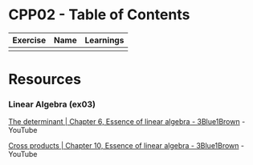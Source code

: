 # CPP02 - Table of Contents

| Exercise     | Name         | Learnings                                                                                               |
| ------------ | ------------ | ------------------------------------------------------------------------------------------------------- |
|              |              |                                                                         |

# Resources

### Linear Algebra (ex03)
[The determinant | Chapter 6, Essence of linear algebra - 3Blue1Brown](https://youtu.be/Ip3X9LOh2dk) - YouTube

[Cross products | Chapter 10, Essence of linear algebra - 3Blue1Brown](https://youtu.be/eu6i7WJeinw) - YouTube
